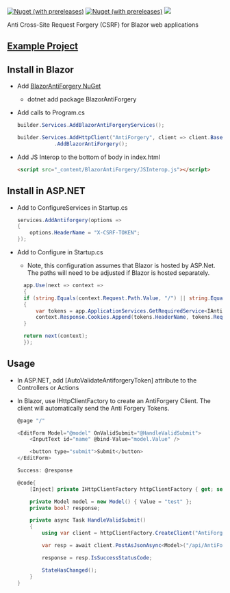 [![Nuget (with prereleases)](https://img.shields.io/nuget/vpre/BlazorAntiForgery.svg?style=flat-square)](https://www.nuget.org/packages/BlazorAntiForgery)
[![Nuget (with prereleases)](https://img.shields.io/nuget/dt/BlazorAntiForgery.svg?style=flat-square)](https://www.nuget.org/packages/BlazorAntiForgery)
![](https://github.com/IvanJosipovic/BlazorAntiForgery/workflows/Create%20Release/badge.svg)

Anti Cross-Site Request Forgery (CSRF) for Blazor web applications

## [Example Project](https://github.com/IvanJosipovic/BlazorAntiForgery/tree/master/src/Sample)

## Install in Blazor

- Add [BlazorAntiForgery NuGet](https://www.nuget.org/packages/BlazorAntiForgery)
  - dotnet add package BlazorAntiForgery
- Add calls to Program.cs

    ```csharp
    builder.Services.AddBlazorAntiForgeryServices();

    builder.Services.AddHttpClient("AntiForgery", client => client.BaseAddress = new Uri(builder.HostEnvironment.BaseAddress))
                .AddBlazorAntiForgery();
    ```

- Add JS Interop to the bottom of body in index.html

  ```html
  <script src="_content/BlazorAntiForgery/JSInterop.js"></script>
  ```

## Install in ASP.NET

- Add to ConfigureServices in Startup.cs

    ```csharp
    services.AddAntiforgery(options =>
    {
        options.HeaderName = "X-CSRF-TOKEN";
    });
    ```

- Add to Configure in Startup.cs
  - Note, this configuration assumes that Blazor is hosted by ASP.Net. The paths will need to be adjusted if Blazor is hosted separately.

  ```csharp
    app.Use(next => context =>
    {
    if (string.Equals(context.Request.Path.Value, "/") || string.Equals(context.Request.Path.Value, "/index.html", StringComparison.OrdinalIgnoreCase))
    {
        var tokens = app.ApplicationServices.GetRequiredService<IAntiforgery>().GetAndStoreTokens(context);
        context.Response.Cookies.Append(tokens.HeaderName, tokens.RequestToken, new CookieOptions() { HttpOnly = false, Secure = true, SameSite = SameSiteMode.Strict });
    }

    return next(context);
    });
  ```

## Usage

- In ASP.NET, add [AutoValidateAntiforgeryToken] attribute to the Controllers or Actions
- In Blazor, use IHttpClientFactory to create an AntiForgery Client. The client will automatically send the Anti Forgery Tokens.

    ```csharp
    @page "/"

    <EditForm Model="@model" OnValidSubmit="@HandleValidSubmit">
        <InputText id="name" @bind-Value="model.Value" />

        <button type="submit">Submit</button>
    </EditForm>

    Success: @response

    @code{
        [Inject] private IHttpClientFactory httpClientFactory { get; set; }

        private Model model = new Model() { Value = "test" };
        private bool? response;

        private async Task HandleValidSubmit()
        {
            using var client = httpClientFactory.CreateClient("AntiForgery");

            var resp = await client.PostAsJsonAsync<Model>("/api/AntiForgeryTest", model);

            response = resp.IsSuccessStatusCode;

            StateHasChanged();
        }
    }
    ```
